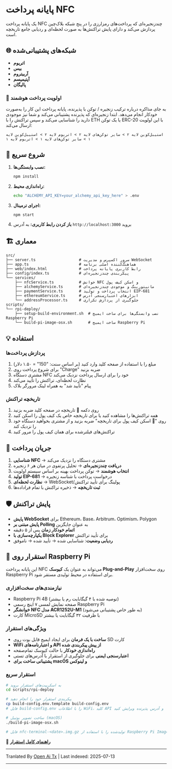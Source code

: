 # پایانه پرداخت NFC

یک پایانه پرداخت NFC چندزنجیره‌ای که پرداخت‌های رمزارزی را در پنج شبکه بلاک‌چین پردازش می‌کند و دارای پایش تراکنش‌ها به صورت لحظه‌ای و ردیابی جامع تاریخچه است.

## 🌐 شبکه‌های پشتیبانی‌شده

- **اتریوم**
- **بیس**
- **آربیتروم**
- **آپتیمیسم**
- **پالیگان**

### 🎯 **اولویت پرداخت هوشمند**

به جای مذاکره درباره ترکیب زنجیره / توکن با پذیرنده، پایانه پرداخت این کار را به‌صورت خودکار انجام می‌دهد. ابتدا زنجیره‌ای که پذیرنده پشتیبانی می‌کند و شما نیز موجودی دارید را شناسایی می‌کند و سپس تراکنش را با ETH یا یک توکن ERC-20 با این اولویت ارسال می‌کند:

```
استیبل‌کوین لایه ۲ > سایر توکن‌های لایه ۲ > اتریوم لایه ۲ > استیبل‌کوین لایه ۱ > سایر توکن‌های لایه ۱ > اتریوم لایه ۱
```
## 🚀 شروع سریع

1. **نصب وابستگی‌ها:**
   ```bash
   npm install
   ```

2. **راه‌اندازی محیط:**
   ```bash
   echo "ALCHEMY_API_KEY=your_alchemy_api_key_here" > .env
   ```

3. **اجرای ترمینال:**
   ```bash
   npm start
   ```

4. **باز کردن رابط کاربری:**
   به آدرس `http://localhost:3000` بروید

## 🏗️ معماری

```
src/
├── server.ts                   # سرور اکسپرس و مدیریت WebSocket
├── app.ts                      # هماهنگ‌کننده اصلی برنامه
├── web/index.html              # رابط کاربری پایانه پرداخت
├── config/index.ts             # پیکربندی چندزنجیره‌ای
└── services/
    ├── nfcService.ts           # خوانش NFC و اسکن کیف پول
    ├── alchemyService.ts       # مانیتورینگ و موجودی چندزنجیره‌ای
    ├── paymentService.ts       # انتخاب پرداخت و تولید EIP-681
    ├── ethereumService.ts      # ابزارهای اعتبارسنجی آدرس
    └── addressProcessor.ts     # جلوگیری از پردازش تکراری
scripts/
└── rpi-deploy/
    ├── setup-build-environment.sh  # نصب وابستگی‌ها برای ساخت ایمیج Raspberry Pi
    └── build-pi-image-osx.sh       # ساخت ایمیج Raspberry Pi
```
## 💡 استفاده

### **پردازش پرداخت‌ها**
1. مبلغ را با استفاده از صفحه کلید وارد کنید (بر اساس سنت: "150" = ۱.۵۰ دلار)
2. برای شروع پرداخت روی "Charge" ضربه بزنید
3. مشتری دستگاه NFC خود را برای ارسال پرداخت نزدیک می‌کند
4. نظارت لحظه‌ای، تراکنش را تأیید می‌کند
5. پیام "تأیید شد" به همراه لینک مرورگر بلاک

### **تاریخچه تراکنش**
1. روی دکمه 📜 تاریخچه در صفحه کلید ضربه بزنید
2. همه تراکنش‌ها را مشاهده کنید یا برای تاریخچه خاص یک کیف پول را اسکن کنید
3. روی "📱 اسکن کیف پول برای تاریخچه" ضربه بزنید و از مشتری بخواهید دستگاه خود را نزدیک کند
4. تراکنش‌های فیلترشده برای همان کیف پول را مرور کنید


## 🔄 جریان پرداخت

1. **شناسایی NFC** → مشتری دستگاه را نزدیک می‌کند
2. **دریافت چندزنجیره‌ای** → تحلیل پرتفوی در میان هر ۶ زنجیره
3. **انتخاب هوشمند** → توکن پرداخت بهینه بر اساس سیستم اولویت
4. **تولید EIP-681** → درخواست پرداخت با شناسه زنجیره
5. **نظارت لحظه‌ای** → WebSocket/پولینگ برای تأیید تراکنش
6. **ثبت تاریخچه** → ذخیره تراکنش با تمام فراداده‌ها
## 🛡️ پایش تراکنش

- **پایش WebSocket** برای Ethereum، Base، Arbitrum، Optimism، Polygon
- **پایش مبتنی بر Polling** به عنوان جایگزین
- **اتمام خودکار زمان** پس از ۵ دقیقه
- **یکپارچه‌سازی با Block Explorer** برای تأیید تراکنش
- **ردیابی وضعیت**: شناسایی شده → تأیید شده → ناموفق

## 🍓 استقرار روی Raspberry Pi

این پایانه پرداخت NFC می‌تواند به عنوان یک **کیوسک Plug-and-Play** روی سخت‌افزار Raspberry Pi برای استفاده در محیط تولیدی مستقر شود.

### **نیازمندی‌های سخت‌افزاری**
- Raspberry Pi 4B (توصیه شده با ۴ گیگابایت رم یا بیشتر)
- صفحه نمایش لمسی ۷ اینچ رسمی Raspberry Pi
- **خوانشگر NFC مدل ACR1252U-M1** (به طور خاص پشتیبانی می‌شود)
- کارت MicroSD با ظرفیت ۳۲ گیگابایت یا بیشتر

### **ویژگی‌های استقرار**
- **ساخت با یک فرمان** برای ایجاد ایمیج قابل بوت روی SD کارت
- **WiFi و اعتبارنامه‌های API از پیش پیکربندی شده**
- **راه‌اندازی خودکار** با حالت کیوسک تمام‌صفحه
- **اعتبارسنجی ایمنی** برای جلوگیری از استقرار با آدرس‌های تستی
- **پشتیبانی ساخت برای macOS و لینوکس**
### **استقرار سریع**
```bash
# به اسکریپت‌های استقرار بروید
cd scripts/rpi-deploy

# پیکربندی استقرار خود را انجام دهید
cp build-config.env.template build-config.env
# فایل build-config.env را با اطلاعات WiFi، کلید API و آدرس پذیرنده ویرایش کنید

# ساخت تصویر بوتیبل (macOS)
./build-pi-image-osx.sh

# فایل nfc-terminal-<date>.img.gz تولیدشده را با استفاده از Raspberry Pi Imager روی کارت SD فلش کرده و بوت کنید!
```

📖 **[راهنمای کامل استقرار](https://raw.githubusercontent.com/FreePayPOS/merchant-app/main/README-DEPLOYMENT.md)**

---

Tranlated By [Open Ai Tx](https://github.com/OpenAiTx/OpenAiTx) | Last indexed: 2025-07-13

---